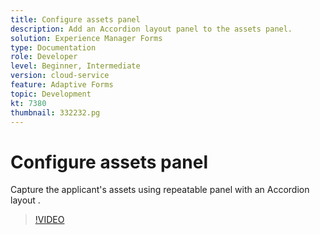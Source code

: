 ```yaml
---
title: Configure assets panel
description: Add an Accordion layout panel to the assets panel.
solution: Experience Manager Forms
type: Documentation
role: Developer
level: Beginner, Intermediate
version: cloud-service
feature: Adaptive Forms
topic: Development
kt: 7380
thumbnail: 332232.pg
---
```


# Configure assets panel

Capture the applicant's assets using repeatable panel with an Accordion layout .

>[!VIDEO](https://video.tv.adobe.com/v/332232?quality=12&learn=on)

